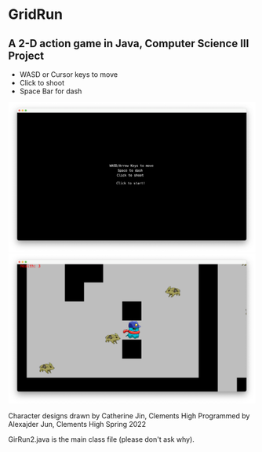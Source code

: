 # GridRun
## A 2-D action game in Java, Computer Science III Project

* WASD or Cursor keys to move
* Click to shoot
* Space Bar for dash

![](Gridrun_title.png)
![](GridRun_ingame.png)

Character designs drawn by Catherine Jin, Clements High
Programmed by Alexajder Jun, Clements High
Spring 2022

GirRun2.java is the main class file (please don't ask why).
